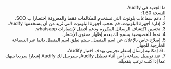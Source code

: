 <p dir="RTL">
ما الجديد في Audify</br> النسخة 1.60:</br>
1. دعم سماعات بلوتوث التي تستخدم للمكالمات فقط والمعروفة اختصارا ب SCO.</br>
2. إدارة أجهزة البلوتوث. قم بحجب أجهزة البلوتوث التي تُريد من أن يستخدمها Audify.</br>
3. تحسين اكتشاف الرسائل المكررة ودعم أفضل لإشعارات whatsapp.</br>
4. نمط للخصوصية يسمح لك بعدم إظهار محتوى الإشعار.</br>
5. إصلاح خاص بالإعلان عن اسم المتصل. سيتم نطق اسم المتصل دائما عبر السماعة الخارجية للجهاز</br>.
6. إمكانية إرسال إشعار تجريبي بهدف اختبار Audify.</br>
7. عند توصيل سماعة رأس أثناء تعطيل Audify, سيرسل لك Audify إشعارا سريعا ينبهك عما إذا كنت ترغب بتفعيله. </br>
</p>
